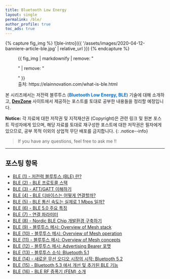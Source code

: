 ```yaml
---
title: Bluetooth Low Energy
layout: single
permalink: /ble/
author_profile: true
toc_ads: true
---
```


{% capture fig_img %}
![ble-intro]({{ '/assets/images/2020-04-12-banniere-article-ble.jpg' | relative_url }})
{% endcapture %}

<figure style="width: 100%">
  {{ fig_img | markdownify | remove: "<p>" | remove: "</p>" }}
  <figcaption>출처: https://elainnovation.com/what-is-ble.html</figcaption>
</figure>

본 시리즈에서는 저전력 블루투스 (<span style="color:#0174DF"><b>Bluetooth Low Energy, BLE</b></span>) 기술에 대해 소개하고, **[DevZone](https://devzone.nordicsemi.com/)** 사이트에서 제공하는 포스트를 토대로 공부한 내용들을 정리할 예정입니다.

**Notice:** 각 자료에 대한 저작권 및 지적재산권 (Copyright)은 관련 링크 및 원본 포스트 작성자에게 있으며, 해당 자료를 토대로 재구성한 포스트에 대한 저작권은 필자에게 있으므로, 공부 목적 이외의 상업적 무단 배포를 금지합니다.
{: .notice--info}

>If you have any questions, feel free to ask me !!

---

## 포스팅 항목

* [BLE (1) - 저전력 블루투스 (BLE) 란?](https://enidanny.github.io/ble/what-is-the-ble/)
* [BLE (2) - BLE 프로토콜 스택](https://enidanny.github.io/ble/ble-protocol-stack/)
* [BLE (3) - ATT/GATT 이해하기](https://enidanny.github.io/ble/ble-att-gatt/)
* [BLE (4) - BLE 디바이스는 어떻게 연결할까?](https://enidanny.github.io/ble/ble-connection/)
* [BLE (5) - BLE 통신 속도는 실제로 1 Mbps 일까?](https://enidanny.github.io/ble/ble-effective-throughput/)
* [BLE (6) - BLE 5.0 주요 특징](https://enidanny.github.io/ble/ble5-intro/)
* [BLE (7) - 연결 파라미터](https://enidanny.github.io/ble/ble-slave-latency/)
* [BLE (8) - Nordic BLE Chip 개발환경 구축하기](https://enidanny.github.io/ble/ble-development/)
* [BLE (9) - 블루투스 메시: Overview of Mesh stack](https://enidanny.github.io/ble/ble-mesh/)
* [BLE (10) - 블루투스 메시: Overview of Mesh operation](https://enidanny.github.io/ble/ble-mesh-opeartion/)
* [BLE (11) - 블루투스 메시: Overview of Mesh concepts](https://enidanny.github.io/ble/ble-mesh-concepts/)
* [BLE (12) - 블루투스 메시: Advertising Bearer 포맷](https://enidanny.github.io/ble/ble-mesh-message/)
* [BLE (13) - 블루투스 소식: Bluetooth 5.1](https://enidanny.github.io/ble/ble-bluetooth-news-51/)
* [BLE (14) - 새로운 무선 오디오 시장의 시작: Bluetooth 5.2](https://enidanny.github.io/ble/ble-bluetooth-52/)
* [BLE (15) - Bluetooth 5.3 에서 개선 및 추가된 BLE 기능](https://enidanny.github.io/ble/ble-bluetooth53/)
* [BLE (16) - BLE RF 증폭기 (FEM) 소개](https://enidanny.github.io/ble/ble-range-extender-nrf21540/)